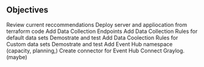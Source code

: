 ## Objectives

Review current reccommendations
Deploy server and appliocation from terraform code
Add Data Collection Endpoints
Add Data Collection Rules for default data sets
Demostrate and test
Add Data Coolection Rules for Custom data sets
Demostrate and test
Add Event Hub namespace (capacity, planning,)
Create connector for Event Hub
Connect Graylog. (maybe)

